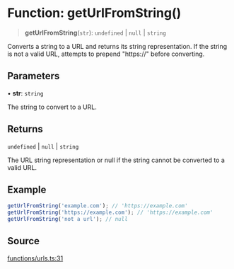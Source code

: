 # Function: getUrlFromString()

> **getUrlFromString**(`str`): `undefined` \| `null` \| `string`

Converts a string to a URL and returns its string representation.
If the string is not a valid URL, attempts to prepend "https://" before converting.

## Parameters

• **str**: `string`

The string to convert to a URL.

## Returns

`undefined` \| `null` \| `string`

The URL string representation or null if the string cannot be converted to a valid URL.

## Example

```ts
getUrlFromString('example.com'); // 'https://example.com'
getUrlFromString('https://example.com'); // 'https://example.com'
getUrlFromString('not a url'); // null
```

## Source

[functions/urls.ts:31](https://github.com/bucharitesh/octopop/blob/79bf9c3/packages/utils/src/functions/urls.ts#L31)
